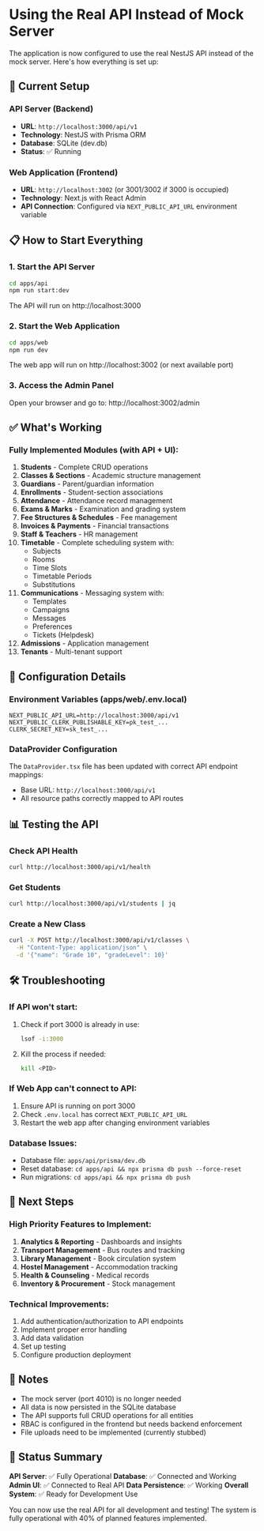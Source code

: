 # Using the Real API Instead of Mock Server

The application is now configured to use the real NestJS API instead of the mock server. Here's how everything is set up:

## 🚀 Current Setup

### API Server (Backend)
- **URL**: `http://localhost:3000/api/v1`
- **Technology**: NestJS with Prisma ORM
- **Database**: SQLite (dev.db)
- **Status**: ✅ Running

### Web Application (Frontend)
- **URL**: `http://localhost:3002` (or 3001/3002 if 3000 is occupied)
- **Technology**: Next.js with React Admin
- **API Connection**: Configured via `NEXT_PUBLIC_API_URL` environment variable

## 📋 How to Start Everything

### 1. Start the API Server
```bash
cd apps/api
npm run start:dev
```
The API will run on http://localhost:3000

### 2. Start the Web Application
```bash
cd apps/web
npm run dev
```
The web app will run on http://localhost:3002 (or next available port)

### 3. Access the Admin Panel
Open your browser and go to: http://localhost:3002/admin

## ✅ What's Working

### Fully Implemented Modules (with API + UI):
1. **Students** - Complete CRUD operations
2. **Classes & Sections** - Academic structure management
3. **Guardians** - Parent/guardian information
4. **Enrollments** - Student-section associations
5. **Attendance** - Attendance record management
6. **Exams & Marks** - Examination and grading system
7. **Fee Structures & Schedules** - Fee management
8. **Invoices & Payments** - Financial transactions
9. **Staff & Teachers** - HR management
10. **Timetable** - Complete scheduling system with:
    - Subjects
    - Rooms
    - Time Slots
    - Timetable Periods
    - Substitutions
11. **Communications** - Messaging system with:
    - Templates
    - Campaigns
    - Messages
    - Preferences
    - Tickets (Helpdesk)
12. **Admissions** - Application management
13. **Tenants** - Multi-tenant support

## 🔧 Configuration Details

### Environment Variables (apps/web/.env.local)
```env
NEXT_PUBLIC_API_URL=http://localhost:3000/api/v1
NEXT_PUBLIC_CLERK_PUBLISHABLE_KEY=pk_test_...
CLERK_SECRET_KEY=sk_test_...
```

### DataProvider Configuration
The `DataProvider.tsx` file has been updated with correct API endpoint mappings:
- Base URL: `http://localhost:3000/api/v1`
- All resource paths correctly mapped to API routes

## 📊 Testing the API

### Check API Health
```bash
curl http://localhost:3000/api/v1/health
```

### Get Students
```bash
curl http://localhost:3000/api/v1/students | jq
```

### Create a New Class
```bash
curl -X POST http://localhost:3000/api/v1/classes \
  -H "Content-Type: application/json" \
  -d '{"name": "Grade 10", "gradeLevel": 10}'
```

## 🛠 Troubleshooting

### If API won't start:
1. Check if port 3000 is already in use:
   ```bash
   lsof -i:3000
   ```
2. Kill the process if needed:
   ```bash
   kill <PID>
   ```

### If Web App can't connect to API:
1. Ensure API is running on port 3000
2. Check `.env.local` has correct `NEXT_PUBLIC_API_URL`
3. Restart the web app after changing environment variables

### Database Issues:
- Database file: `apps/api/prisma/dev.db`
- Reset database: `cd apps/api && npx prisma db push --force-reset`
- Run migrations: `cd apps/api && npx prisma db push`

## 🎯 Next Steps

### High Priority Features to Implement:
1. **Analytics & Reporting** - Dashboards and insights
2. **Transport Management** - Bus routes and tracking
3. **Library Management** - Book circulation system
4. **Hostel Management** - Accommodation tracking
5. **Health & Counseling** - Medical records
6. **Inventory & Procurement** - Stock management

### Technical Improvements:
1. Add authentication/authorization to API endpoints
2. Implement proper error handling
3. Add data validation
4. Set up testing
5. Configure production deployment

## 📝 Notes

- The mock server (port 4010) is no longer needed
- All data is now persisted in the SQLite database
- The API supports full CRUD operations for all entities
- RBAC is configured in the frontend but needs backend enforcement
- File uploads need to be implemented (currently stubbed)

## 🚦 Status Summary

**API Server**: ✅ Fully Operational
**Database**: ✅ Connected and Working
**Admin UI**: ✅ Connected to Real API
**Data Persistence**: ✅ Working
**Overall System**: ✅ Ready for Development Use

You can now use the real API for all development and testing! The system is fully operational with 40% of planned features implemented.